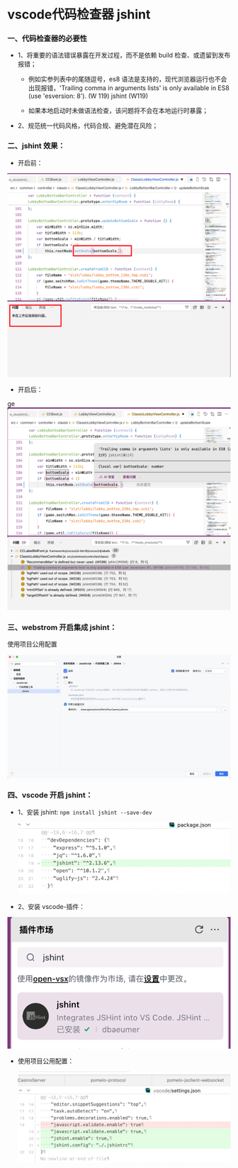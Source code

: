 # vscode代码检查器 jshint

### 一、代码检查器的必要性

- 1、将重要的语法错误暴露在开发过程，而不是依赖 build 检查、或遗留到发布报错；

  - 例如实参列表中的尾随逗号，es8 语法是支持的，现代浏览器运行也不会出现报错，'Trailing comma in arguments lists' is only available in ES8 (use 'esversion: 8'). (W 119) jshint (W119)

  - 如果本地启动时未做语法检查，该问题将不会在本地运行时暴露；

- 2、规范统一代码风格，代码合规、避免潜在风险；

### 二、jshint 效果：

- 开启前：

![image](/assets/1758174599842_86f13173.png)​

- 开启后：

ge![image](/assets/1758174599843_d38e6e34.png)​

### 三、webstrom 开启集成 jshint：

使用项目公用配置

![image](/assets/1758174599845_34926313.png)​

### 四、vscode 开启 jshint：

- 1、安装 jshint: `npm install jshint --save-dev`​

  ![image](/assets/1758174599845_f4e01897.png)​

- 2、安装 vscode-插件：

![image](/assets/1758174599846_cbe1bbfb.png)​

- 使用项目公用配置：

  ![image](/assets/1758174599846_717240cb.png)​

‍
